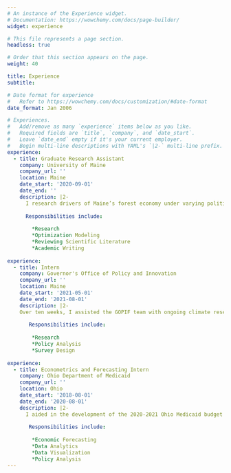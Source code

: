 ```yaml
---
# An instance of the Experience widget.
# Documentation: https://wowchemy.com/docs/page-builder/
widget: experience

# This file represents a page section.
headless: true

# Order that this section appears on the page.
weight: 40

title: Experience
subtitle:

# Date format for experience
#   Refer to https://wowchemy.com/docs/customization/#date-format
date_format: Jan 2006

# Experiences.
#   Add/remove as many `experience` items below as you like.
#   Required fields are `title`, `company`, and `date_start`.
#   Leave `date_end` empty if it's your current employer.
#   Begin multi-line descriptions with YAML's `|2-` multi-line prefix.
experience:
  - title: Graduate Research Assistant
    company: University of Maine
    company_url: ''
    location: Maine
    date_start: '2020-09-01'
    date_end: ''
    description: |2- 
      I research drivers of Maine’s forest economy under varying political, economic, and environmental scenarios using dynamic, intertemporal optimization models.
      
      Responsibilities include:
    
        *Research
        *Optimization Modeling
        *Reviewing Scientific Literature
        *Academic Writing
        
experience:
  - title: Intern
    company: Governor's Office of Policy and Innovation
    company_url: ''
    location: Maine
    date_start: '2021-05-01'
    date_end: '2021-08-01'
    description: |2- 
    Over ten weeks, I assisted the GOPIF team with ongoing climate research efforts in line with the state-wide carbon neutrality initiative, Maine Won't Wait. I conducted an analysis on forest management and correspoinding carbon sequestration rates to inform goal-setting and policy reccomendations for the Maine Forest Carbon Task Force. I also created data coordination strategies that will support the ongoing work with the Maine Climate Council and accompanying Working Groups.
    
       Responsibilities include:
    
        *Research
        *Policy Analysis
        *Survey Design
        
experience:        
  - title: Econometrics and Forecasting Intern
    company: Ohio Department of Medicaid
    company_url: ''
    location: Ohio
    date_start: '2018-08-01'
    date_end: '2020-08-01'
    description: |2-  
      I aided in the development of the 2020-2021 Ohio Medicaid budget by analyzing Medicaid expenditures, enrollment qualifications, and changes in caseload.
       
       Responsibilities include:
    
        *Economic Forecasting
        *Data Analytics
        *Data Visualization
        *Policy Analysis
---
```

